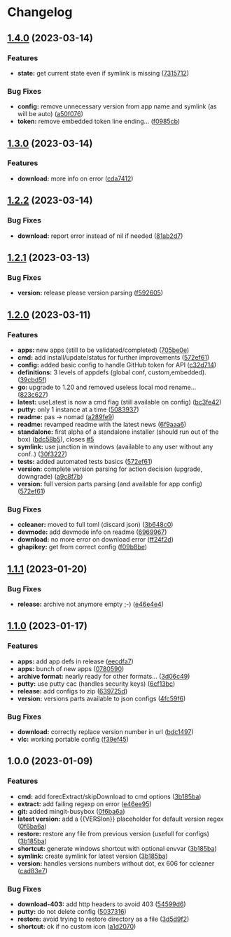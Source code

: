 # Changelog

## [1.4.0](https://github.com/jonathanMelly/nomad/compare/v1.3.0...v1.4.0) (2023-03-14)


### Features

* **state:** get current state even if symlink is missing ([7315712](https://github.com/jonathanMelly/nomad/commit/73157128f4de0c4434448c2bf0481b333b8a75a0))


### Bug Fixes

* **config:** remove unnecessary version from app name and symlink (as will be auto) ([a50f076](https://github.com/jonathanMelly/nomad/commit/a50f0762607db7104347eeeee45cbaff2e1bf8f4))
* **token:** remove embedded token line ending... ([f0985cb](https://github.com/jonathanMelly/nomad/commit/f0985cb68cdda6c17cbbfde8d458c349e2f74372))

## [1.3.0](https://github.com/jonathanMelly/nomad/compare/v1.2.2...v1.3.0) (2023-03-14)


### Features

* **download:** more info on error ([cda7412](https://github.com/jonathanMelly/nomad/commit/cda74128a7305dbf88b1fe6f8d8db87d16036766))

## [1.2.2](https://github.com/jonathanMelly/nomad/compare/v1.2.1...v1.2.2) (2023-03-14)


### Bug Fixes

* **download:** report error instead of nil if needed ([81ab2d7](https://github.com/jonathanMelly/nomad/commit/81ab2d7c8e65aa58b99f9124faca2b88739651b3))

## [1.2.1](https://github.com/jonathanMelly/nomad/compare/v1.2.0...v1.2.1) (2023-03-13)


### Bug Fixes

* **version:** release please version parsing ([f592605](https://github.com/jonathanMelly/nomad/commit/f592605cd612ee6e3afe3e08ffe10cd134aa3abd))

## [1.2.0](https://github.com/jonathanMelly/nomad/compare/v1.1.1...v1.2.0) (2023-03-11)


### Features

* **apps:** new apps (still to be validated/completed) ([705be0e](https://github.com/jonathanMelly/nomad/commit/705be0e54b377a5fb6484300ed1b39c1df0b4a93))
* **cmd:** add install/update/status for further improvements ([572ef61](https://github.com/jonathanMelly/nomad/commit/572ef614f4cb18068ef60d886e8656010fc1f49b))
* **config:** added basic config to handle GitHub token for API ([c32d714](https://github.com/jonathanMelly/nomad/commit/c32d7149670803a1b10c3cbe517610a83ce2f7a6))
* **definitions:** 3 levels of appdefs (global conf, custom,embedded). ([39cbd5f](https://github.com/jonathanMelly/nomad/commit/39cbd5fac12bffdd948cb4bd6334ae5f08a9729b))
* **go:** upgrade to 1.20 and removed useless local mod rename... ([823c627](https://github.com/jonathanMelly/nomad/commit/823c627c4c142fcffdb6f423ee663a8ab147a6b6))
* **latest:** useLatest is now a cmd flag (still available on config) ([bc3fe42](https://github.com/jonathanMelly/nomad/commit/bc3fe427a59756527fbf6d8f0b22ae1ce70a6df6))
* **putty:** only 1 instance at a time ([5083937](https://github.com/jonathanMelly/nomad/commit/5083937596699d7d895d5fe275a7fc0bc452a62e))
* **readme:** pas -&gt; nomad ([a289fe9](https://github.com/jonathanMelly/nomad/commit/a289fe9055a8a52660962b7583da805cd88e5a9a))
* **readme:** revamped readme with the latest news ([6f9aaa6](https://github.com/jonathanMelly/nomad/commit/6f9aaa69e45714770f440e064b53b573f0ce501e))
* **standalone:** first alpha of a standalone installer (should run out of the box) ([bdc58b5](https://github.com/jonathanMelly/nomad/commit/bdc58b50f91470a5fe1d8c0b068f17daae094b4e)), closes [#5](https://github.com/jonathanMelly/nomad/issues/5)
* **symlink:** use junction in windows (available to any user without any conf..) ([30f3227](https://github.com/jonathanMelly/nomad/commit/30f3227f36b01577b0467c3f3c66c40f552e6944))
* **tests:** added automated tests basics ([572ef61](https://github.com/jonathanMelly/nomad/commit/572ef614f4cb18068ef60d886e8656010fc1f49b))
* **version:** complete version parsing for action decision (upgrade, downgrade) ([a9c8f7b](https://github.com/jonathanMelly/nomad/commit/a9c8f7b20b07ff4fbb1e8b85205e619cdffe8728))
* **version:** full version parts parsing (and available for app config) ([572ef61](https://github.com/jonathanMelly/nomad/commit/572ef614f4cb18068ef60d886e8656010fc1f49b))


### Bug Fixes

* **ccleaner:** moved to full toml (discard json) ([3b648c0](https://github.com/jonathanMelly/nomad/commit/3b648c0d96a45bcf60f5540235f38dd57b457284))
* **devmode:** add devmode info on readme ([6969967](https://github.com/jonathanMelly/nomad/commit/6969967cb907e99304dc7b28da6a446e4203c993))
* **download:** no more error on download error ([ff24f2d](https://github.com/jonathanMelly/nomad/commit/ff24f2d79a3d19493984693ca136b3a21fafac7e))
* **ghapikey:** get from correct config ([f09b8be](https://github.com/jonathanMelly/nomad/commit/f09b8becae6e31895d12908335877deaeb4641ed))

## [1.1.1](https://github.com/jonathanMelly/portable-app-installer/compare/v1.1.0...v1.1.1) (2023-01-20)


### Bug Fixes

* **release:** archive not anymore empty ;-) ([e46e4e4](https://github.com/jonathanMelly/portable-app-installer/commit/e46e4e41a5de50e2e72f8a75346a2e3e93a7270e))

## [1.1.0](https://github.com/jonathanMelly/portable-app-installer/compare/v1.0.0...v1.1.0) (2023-01-17)


### Features

* **apps:** add app defs in release ([eecdfa7](https://github.com/jonathanMelly/portable-app-installer/commit/eecdfa7532fe907eabb8674363eb4e985807ed4b))
* **apps:** bunch of new apps ([0780590](https://github.com/jonathanMelly/portable-app-installer/commit/07805909c226c70b57c7c1c69f518285e9428afb))
* **archive format:** nearly ready for other formats... ([3d06c49](https://github.com/jonathanMelly/portable-app-installer/commit/3d06c49355944f6996ad8c4283c8fa3f3973f630))
* **putty:** use putty cac (handles security keys) ([6cf13bc](https://github.com/jonathanMelly/portable-app-installer/commit/6cf13bce645ee70af96f05ea84552021f1a1deb1))
* **release:** add configs to zip ([639725d](https://github.com/jonathanMelly/portable-app-installer/commit/639725d06f19205f99e983396be466ae5be518b6))
* **version:** versions parts available to json configs ([4fc59f6](https://github.com/jonathanMelly/portable-app-installer/commit/4fc59f6a96f14c040cf626487ff9e8399912b5e9))


### Bug Fixes

* **download:** correctly replace version number in url ([bdc1497](https://github.com/jonathanMelly/portable-app-installer/commit/bdc149719a104e361a20fc862dc32793e5d691c0))
* **vlc:** working portable config ([f39ef45](https://github.com/jonathanMelly/portable-app-installer/commit/f39ef45ff4c9ce42793b06a73b7e7a96571c06d7))

## 1.0.0 (2023-01-09)


### Features

* **cmd:** add forecExtract/skipDownload to cmd options ([3b185ba](https://github.com/jonathanMelly/portable-app-installer/commit/3b185ba273c316c50a8d22f46fa3fa69443559b0))
* **extract:** add failing regexp on error ([e46ee95](https://github.com/jonathanMelly/portable-app-installer/commit/e46ee9516accdc0d0aca9575e4f5260fe8ea28f3))
* **git:** added mingit-busybox ([0f6ba6a](https://github.com/jonathanMelly/portable-app-installer/commit/0f6ba6a8ef2885f8f063f9a14b2eff84027f7f08))
* **latest version:** add a {{VERSIon}} placeholder for default version regex ([0f6ba6a](https://github.com/jonathanMelly/portable-app-installer/commit/0f6ba6a8ef2885f8f063f9a14b2eff84027f7f08))
* **restore:** restore any file from previous version (usefull for configs) ([3b185ba](https://github.com/jonathanMelly/portable-app-installer/commit/3b185ba273c316c50a8d22f46fa3fa69443559b0))
* **shortcut:** generate windows shortcut with optional envvar ([3b185ba](https://github.com/jonathanMelly/portable-app-installer/commit/3b185ba273c316c50a8d22f46fa3fa69443559b0))
* **symlink:** create symlink for latest version ([3b185ba](https://github.com/jonathanMelly/portable-app-installer/commit/3b185ba273c316c50a8d22f46fa3fa69443559b0))
* **version:** handles versions numbers without dot, ex 606 for ccleaner ([cad83e7](https://github.com/jonathanMelly/portable-app-installer/commit/cad83e7faca0720e6080b10d4b8cddc62df93199))


### Bug Fixes

* **download-403:** add http headers to avoid 403 ([54599d6](https://github.com/jonathanMelly/portable-app-installer/commit/54599d6659634860f1f587b3de4c1f98b1c3a23f))
* **putty:** do not delete config ([5037316](https://github.com/jonathanMelly/portable-app-installer/commit/5037316115748f539fd88b4afb15bb949a88ad23))
* **restore:** avoid trying to restore directory as  a file ([3d5d9f2](https://github.com/jonathanMelly/portable-app-installer/commit/3d5d9f2cd02f9ff7a80fc69f67bbf730407d3456))
* **shortcut:** ok if no custom icon ([a1d2070](https://github.com/jonathanMelly/portable-app-installer/commit/a1d20701560497f9cd1a296af67750833b599e2a))
